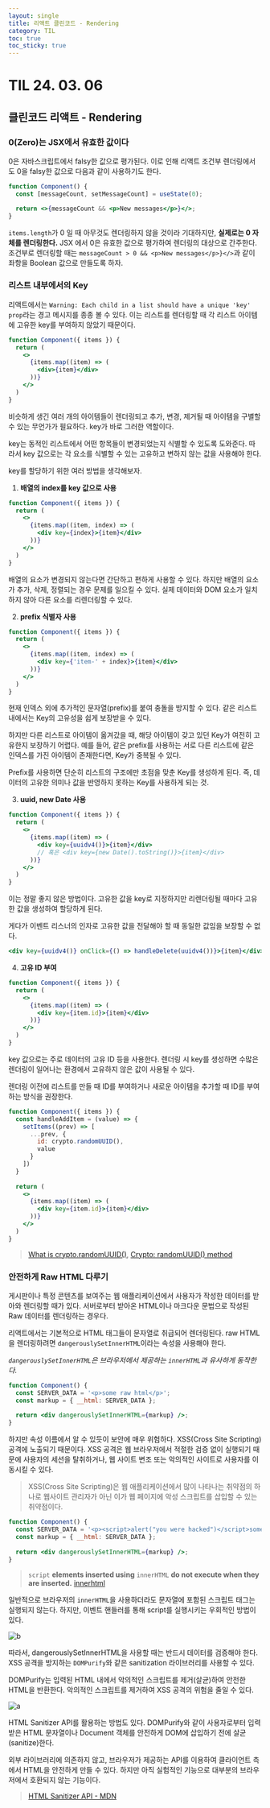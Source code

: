 ```yaml
---
layout: single
title: 리액트 클린코드 - Rendering
category: TIL
toc: true
toc_sticky: true
---
```


# TIL 24. 03. 06

## 클린코드 리액트 - Rendering

### 0(Zero)는 JSX에서 유효한 값이다

0은 자바스크립트에서 falsy한 값으로 평가된다. 이로 인해 리액트 조건부 렌더링에서도 0을 falsy한 값으로 다음과 같이 사용하기도 한다.

```jsx
function Component() {
  const [messageCount, setMessageCount] = useState(0);

  return <>{messageCount && <p>New messages</p>}</>;
}
```

`items.length`가 0 일 때 아무것도 렌더링하지 않을 것이라 기대하지만, **실제로는 0 자체를 렌더링한다.** JSX 에서 0은 유효한 값으로 평가하여 렌더링의 대상으로 간주한다. 조건부로 렌더링할 때는 `messageCount > 0 && <p>New messages</p>}</>`과 같이 좌항을 Boolean 값으로 만들도록 하자.

### 리스트 내부에서의 Key

리액트에서는 `Warning: Each child in a list should have a unique 'key' prop`라는 경고 메시지를 종종 볼 수 있다. 이는 리스트를 렌더링할 때 각 리스트 아이템에 고유한 key를 부여하지 않았기 때문이다. 

```jsx
function Component({ items }) {
  return (
    <>
      {items.map((item) => (
        <div>{item}</div>
      ))}
    </>
  )  
}
```

비슷하게 생긴 여러 개의 아이템들이 렌더링되고 추가, 변경, 제거될 때 아이템을 구별할 수 있는 무언가가 필요하다. key가 바로 그러한 역할이다.

key는 동적인 리스트에서 어떤 항목들이 변경되었는지 식별할 수 있도록 도와준다. 따라서 key 값으로는 각 요소를 식별할 수 있는 고유하고 변하지 않는 값을 사용해야 한다.

key를 할당하기 위한 여러 방법을 생각해보자.

1. **배열의 index를 key 값으로 사용**

```jsx
function Component({ items }) {
  return (
    <>
      {items.map((item, index) => (
        <div key={index}>{item}</div>
      ))}
    </>
  )  
}
```

배열의 요소가 변경되지 않는다면 간단하고 편하게 사용할 수 있다. 하지만 배열의 요소가 추가, 삭제, 정렬되는 경우 문제를 일으킬 수 있다. 실제 데이터와 DOM 요소가 일치하지 않아 다른 요소를 리렌더링할 수 있다.

2. **prefix 식별자 사용**

```jsx
function Component({ items }) {
  return (
    <>
      {items.map((item, index) => (
        <div key={'item-' + index}>{item}</div>
      ))}
    </>
  )  
}
```

현재 인덱스 외에 추가적인 문자열(prefix)를 붙여 충돌을 방지할 수 있다. 같은 리스트 내에서는 Key의 고유성을 쉽게 보장받을 수 있다.

하지만 다른 리스트로 아이템이 옮겨갔을 때, 해당 아이템이 갖고 있던 Key가 여전히 고유한지 보장하기 어렵다. 예를 들어, 같은 prefix를 사용하는 서로 다른 리스트에 같은 인덱스를 가진 아이템이 존재한다면, Key가 중복될 수 있다.

Prefix를 사용하면 단순히 리스트의 구조에만 초점을 맞춘 Key를 생성하게 된다. 즉, 데이터의 고유한 의미나 값을 반영하지 못하는 Key를 사용하게 되는 것.


3. **uuid, new Date 사용**

```jsx
function Component({ items }) {
  return (
    <>
      {items.map((item) => (
        <div key={uuidv4()}>{item}</div>
        // 혹은 <div key={new Date().toString()}>{item}</div>
      ))}
    </>
  )  
}
```

이는 정말 좋지 않은 방법이다. 고유한 값을 key로 지정하지만 리렌더링될 때마다 고유한 값을 생성하여 할당하게 된다. 

게다가 이벤트 리스너의 인자로 고유한 값을 전달해야 할 때 동일한 값임을 보장할 수 없다.

```jsx
<div key={uuidv4()} onClick={() => handleDelete(uuidv4())}>{item}</div>
```

4. **고유 ID 부여**

```jsx
function Component({ items }) {
  return (
    <>
      {items.map((item) => (
        <div key={item.id}>{item}</div>
      ))}
    </>
  )  
}
```

key 값으로는 주로 데이터의 고유 ID 등을 사용한다. 렌더링 시 key를 생성하면 수많은 렌더링이 일어나는 환경에서 고유하지 않은 값이 사용될 수 있다.

렌더링 이전에 리스트를 만들 때 ID를 부여하거나 새로운 아이템을 추가할 때 ID를 부여하는 방식을 권장한다. 

```jsx
function Component({ items }) {
  const handleAddItem = (value) => {
    setItems((prev) => [
      ...prev, {
        id: crypto.randomUUID(),
        value
      }
    ])
  }
  
  return (
    <>
      {items.map((item) => (
        <div key={item.id}>{item}</div>
      ))}
    </>
  )  
}
```

> [What is crypto.randomUUID()](https://medium.com/@juicy_joji/what-is-crypto-randomuuid-293fdc091cb3), [Crypto: randomUUID() method](https://developer.mozilla.org/en-US/docs/Web/API/Crypto/randomUUID?source=post_page-----293fdc091cb3--------------------------------#examples)

### 안전하게 Raw HTML 다루기

게시판이나 특정 콘텐츠를 보여주는 웹 애플리케이션에서 사용자가 작성한 데이터를 받아와 렌더링할 때가 있다. 서버로부터 받아온 HTML이나 마크다운 문법으로 작성된 Raw 데이터를 렌더링하는 경우다.

리액트에서는 기본적으로 HTML 태그들이 문자열로 취급되어 렌더링된다. raw HTML을 렌더링하려면 `dangerouslySetInnerHTML`이라는 속성을 사용해야 한다. 

*`dangerouslySetInnerHTML`은 브라우저에서 제공하는 `innerHTML`과 유사하게 동작한다.*

```jsx
function Component() {
  const SERVER_DATA = '<p>some raw html</p>';    
  const markup = { __html: SERVER_DATA };
  
  return <div dangerouslySetInnerHTML={markup} />;
}
```

하지만 속성 이름에서 알 수 있듯이 보안에 매우 위험하다. XSS(Cross Site Scripting) 공격에 노출되기 때문이다. XSS 공격은 웹 브라우저에서 적절한 검증 없이 실행되기 때문에 사용자의 세션을 탈취하거나, 웹 사이트 변조 또는 악의적인 사이트로 사용자를 이동시킬 수 있다.

> XSS(Cross Site Scripting)은 웹 애플리케이션에서 많이 나타나는 취약점의 하나로 웹사이트 관리자가 아닌 이가 웹 페이지에 악성 스크립트를 삽입할 수 있는 취약점이다.

```jsx
function Component() {
  const SERVER_DATA = '<p><script>alert("you were hacked")</script>some raw html</p>';   
  const markup = { __html: SERVER_DATA };
  
  return <div dangerouslySetInnerHTML={markup} />;
}
```

> `script` **elements inserted using** `innerHTML` **do not execute when they are inserted.** [innerhtml](https://www.w3.org/TR/2008/WD-html5-20080610/dom.html#innerhtml0)

일반적으로 브라우저의 `innerHTML`을 사용하더라도 문자열에 포함된 스크립트 태그는 실행되지 않는다. 하지만, 이벤트 핸들러를 통해 script를 실행시키는 우회적인 방법이 있다.

![b](/assets/images/2024-03-06-240306TIL/b.gif)

따라서, dangerouslySetInnerHTML을 사용할 때는 반드시 데이터를 검증해야 한다. XSS 공격을 방지하는 `DOMPurify`와 같은 sanitization 라이브러리를 사용할 수 있다.

DOMPurify는 입력된 HTML 내에서 악의적인 스크립트를 제거(살균)하여 안전한 HTML을 반환한다. 악의적인 스크립트를 제거하여 XSS 공격의 위험을 줄일 수 있다.

![a](/assets/images/2024-03-06-240306TIL/a.gif)

HTML Sanitizer API를 활용하는 방법도 있다. DOMPurify와 같이 사용자로부터 입력받은 HTML 문자열이나 Document 객체를 안전하게 DOM에 삽입하기 전에 살균(sanitize)한다.

외부 라이브러리에 의존하지 않고, 브라우저가 제공하는 API를 이용하여 클라이언트 측에서 HTML을 안전하게 만들 수 있다. 하지만 아직 실험적인 기능으로 대부분의 브라우저에서 호환되지 않는 기능이다.

> [HTML Sanitizer API - MDN](https://developer.mozilla.org/en-US/docs/Web/API/HTML_Sanitizer_API)
